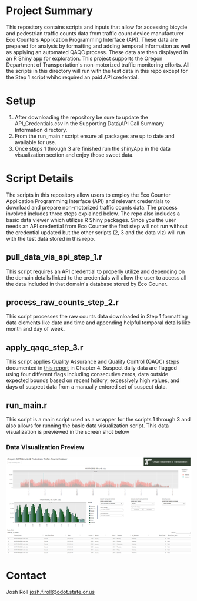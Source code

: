 # Project Summary  
This repository contains scripts and inputs that allow for accessing bicycle and pedestrian traffic counts data from traffic count device manufacturer Eco Counters Application Programming Interface (API).  These data are prepared for 
analysis by formatting and adding temporal information as well as applying an automated QAQC process.  These data are then displayed in an R Shiny app for exploration.  This project supports the Oregon Department of Transportation's 
non-motorized traffic monitoring efforts.  All the scripts in this directory will run with the test data in this repo except for the Step 1 script whihc required an paid API credential.  

# Setup  
1. After downloading the repository be sure to update the API_Credentials.csv in the Supporting Data\API Call Summary Information directory. 
2. From the run_main.r script ensure all packages are up to date and available for use.
3. Once steps 1 through 3 are finished run the shinyApp in the data visualization section and enjoy those sweet data.  

# Script Details  
The scripts in this repository allow users to employ the Eco Counter Application Programming Interface (API) and relevant credentials to download and prepare non-motorized traffic counts data.  The process involved includes 
three steps explained below.  The repo also includes a basic data viewer which utilizes R Shiny packages.  Since you the user needs an API credential from Eco Counter the first step will not run without the credential updated 
but the other scripts (2, 3 and the data viz) will run with the test data stored in this repo.  

## pull_data_via_api_step_1.r  
This script requires an API credential to properly utilize and depending on the domain details linked to the credentials will allow the user to access all the data included in that domain's database stored by Eco Couner.
## process_raw_counts_step_2.r  
This script processes the raw counts data downloaded in Step 1 formatting data elements like date and time and appending helpful temporal details like month and day of week.  
## apply_qaqc_step_3.r
This script applies Quality Assurance and Quality Control (QAQC) steps documented in [this report](https://www.oregon.gov/odot/Programs/ResearchDocuments/SPR_813Final-Nonmotorized.pdf) in Chapter 4.  Suspect daily data are flagged 
using four different flags including consecutive zeros, data outside expected bounds based on recent hsitory, excessively high values, and days of suspect data from a manually entered set of suspect data.  
## run_main.r  
This script is a main script used as a wrapper for the scripts 1 through 3 and also allows for running the basic data visualization script.  This data visualization is previewed in the screen shot below

### Data Visualization Preview
![Data Explorer](Data_Explorer_Screenshot.png)


# Contact
Josh Roll  josh.f.roll@odot.state.or.us  



